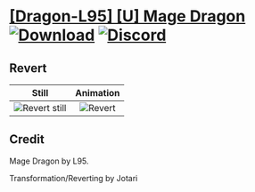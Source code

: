 # [\[Dragon-L95\] \[U\] Mage Dragon](./) [![Download](https://img.shields.io/badge/Download--red?style=social&logo=github)](https://minhaskamal.github.io/DownGit/#/home?url=https://github.com/Klokinator/FE-Repo/tree/main/Battle%20Animations%2FMonsters%20-%20Dragons%20and%20Special%2F%5BDragon-L95%5D%20%5BU%5D%20Mage%20Dragon%2F8.%20Revert) [![Discord](https://img.shields.io/badge/Discord--blue?style=social&logo=discord)](https://discord.gg/C7VNGnyTPA)

## Revert

| Still | Animation |
| :---: | :-------: |
| ![Revert still](./Revert_000.png) | ![Revert](./Revert.gif) |

## Credit

Mage Dragon by L95.

Transformation/Reverting by Jotari
